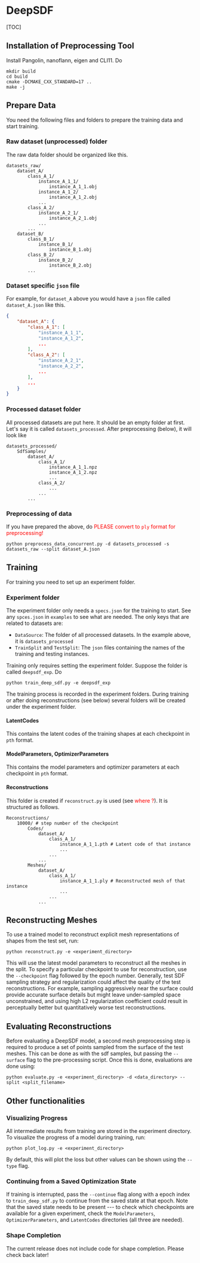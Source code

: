 # DeepSDF

[TOC]

## Installation of Preprocessing Tool

Install Pangolin, nanoflann, eigen and CLI11. Do
```
mkdir build
cd build
cmake -DCMAKE_CXX_STANDARD=17 ..
make -j
```

## Prepare Data

You need the following files and folders to prepare the training data and start training.

### Raw dataset (unprocessed) folder

The raw data folder should be organized like this.

```
datasets_raw/
	dataset_A/
		class_A_1/
			instance_A_1_1/
				instance_A_1_1.obj
			instance_A_1_2/
				instance_A_1_2.obj
			...
		class_A_2/
			instance_A_2_1/
				instance_A_2_1.obj
			...
		...
	dataset_B/
		class_B_1/
			instance_B_1/
				instance_B_1.obj
		class_B_2/
			instance_B_2/
				instance_B_2.obj
		...
```

### Dataset specific `json` file

For example, for `dataset_A` above you would have a `json` file called `dataset_A.json` like this.

```json
{
	"dataset_A": {
		"class_A_1": [
			"instance_A_1_1",
			"instance_A_1_2",
			...
		],
		"class_A_2": [
			"instance_A_2_1",
			"instance_A_2_2",
			...
		],
        ...
	}
}
```

### Processed dataset folder

All processed datasets are put here. It should be an empty folder at first. Let's say it is called `datasets_processed`. After preprocessing (below), it will look like

```
datasets_processed/
	SdfSamples/
		dataset_A/
			class_A_1/
				instance_A_1_1.npz
				instance_A_1_2.npz
				...
			class_A_2/
				...
			...
		...
```

### Preprocessing of data

If you have prepared the above, do
<span style="color:red"> PLEASE convert to `ply` format for preprocessing!</span>
```
python preprocess_data_concurrent.py -d datasets_processed -s datasets_raw --split dataset_A.json
```



## Training

For training you need to set up an experiment folder.

### Experiment folder

The experiment folder only needs a `specs.json` for the training to start. See any `spces.json` in `examples` to see what are needed. The only keys that are related to datasets are:

- `DataSource`: The folder of all processed datasets. In the example above, it is `datasets_processed`
- `TrainSplit` and `TestSplit`: The `json` files containing the names of the training and testing instances. 

Training only requires setting the experiment folder. Suppose the folder is called `deepsdf_exp`. Do

```shell
python train_deep_sdf.py -e deepsdf_exp
```

The training process is recorded in the experiment folders. During training or after doing reconstructions (see below) several folders will be created under the experiment folder.

#### LatentCodes

This contains the latent codes of the training shapes at each checkpoint in `pth` format.

#### ModelParameters, OptimizerParameters

This contains the model parameters and optimizer parameters at each checkpoint in `pth` format.

#### Reconstructions

This folder is created if `reconstruct.py` is used (see <span style="color:red">where ?</span>). It is structured as follows.

```
Reconstructions/
	10000/ # step number of the checkpoint
		Codes/
			dataset_A/
				class_A_1/
					instance_A_1_1.pth # Latent code of that instance
					...
				...
			...
		Meshes/
			dataset_A/
				class_A_1/
					instance_A_1_1.ply # Reconstructed mesh of that instance
					...
				...
			...
```

## Reconstructing Meshes

To use a trained model to reconstruct explicit mesh representations of shapes from the test set, run:

```
python reconstruct.py -e <experiment_directory>
```

This will use the latest model parameters to reconstruct all the meshes in the split. To specify a particular checkpoint to use for reconstruction, use the ```--checkpoint``` flag followed by the epoch number. Generally, test SDF sampling strategy and regularization could affect the quality of the test reconstructions. For example, sampling aggressively near the surface could provide accurate surface details but might leave under-sampled space unconstrained, and using high L2 regularization coefficient could result in perceptually better but quantitatively worse test reconstructions.

## Evaluating Reconstructions

Before evaluating a DeepSDF model, a second mesh preprocessing step is required to produce a set of points sampled from the surface of the test meshes. This can be done as with the sdf samples, but passing the `--surface` flag to the pre-processing script. Once this is done, evaluations are done using:

```
python evaluate.py -e <experiment_directory> -d <data_directory> --split <split_filename>
```

## Other functionalities

### Visualizing Progress

All intermediate results from training are stored in the experiment directory. To visualize the progress of a model during training, run:

```
python plot_log.py -e <experiment_directory>
```

By default, this will plot the loss but other values can be shown using the `--type` flag.

### Continuing from a Saved Optimization State

If training is interrupted, pass the `--continue` flag along with a epoch index to `train_deep_sdf.py` to continue from the saved state at that epoch. Note that the saved state needs to be present --- to check which checkpoints are available for a given experiment, check the `ModelParameters`, `OptimizerParameters`, and `LatentCodes` directories (all three are needed).


### Shape Completion

The current release does not include code for shape completion. Please check back later!
